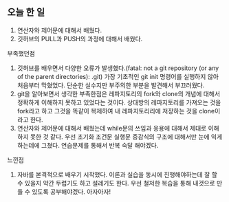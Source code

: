 ## 오늘 한 일

1) 연산자와 제어문에 대해서 배웠다.
2) 깃허브의 PULL과 PUSH의 과정에 대해서 배웠다.

부족했던점

1. 깃허브를 배우면서 다양한 오류가 발생했다.(fatal: not a git repository (or any of the parent directories): .git) 가장 기초적인 git init 명령어를 실행하지 않아 처음부터 막혔었다.
단순한 실수지만 부주의한 부분을 발견해서 부끄러웠다.
2. git을 알아보면서 생각한 부족한점은 레파지토리의 fork와 clone의 개념에 대해서 정확하게 이해하지 못하고 있었다는 것이다. 
상대방의 레파지토리를 가져오는 것을 fork라고 하고 그것을 똑같이 복제하여 내 레파지토리리에 저장하는 것을 clone이라고 한다.
3. 연산자와 제어문에 대해서 배웠는데 while문의 쓰임과 응용에 대해서 제대로 이해하지 못한 것 같다. 우선 초기화 조건문 실행문 증감식의 구조에 대해서만
눈에 익게 하는데에 그쳤다. 연습문제를 통해서 반복 숙달 해야겠다.


느낀점
1. 자바를 본격적으로 배우기 시작했다. 이론과 실습을 동시에 진행해야하는데 잘 할 수 있을지
   약간 두렵기도 하고 설레기도 한다. 우선 철저한 복습을 통해 내것으로 만들 수 있도록 공부해야겠다. 아자아자!